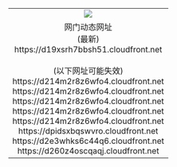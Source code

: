 ﻿<table>
  <tr></tr>
  <tr><td colspan=2 align=center><img src="https://d19xsrh7bbsh51.cloudfront.net/Up/oGate.jpg" /></td></tr>
  <tr><td colspan=2 align=center>网门动态网址<br/>(最新)
<br>https://d19xsrh7bbsh51.cloudfront.net
<br/><br/>(以下网址可能失效)
<br>https://d214m2r8z6wfo4.cloudfront.net
<br>https://d214m2r8z6wfo4.cloudfront.net
<br>https://d214m2r8z6wfo4.cloudfront.net
<br>https://d214m2r8z6wfo4.cloudfront.net
<br>https://d214m2r8z6wfo4.cloudfront.net
<br>https://dpidsxbqswvro.cloudfront.net
<br>https://d2e3whks6c44q6.cloudfront.net
<br>https://d260z4oscqaqj.cloudfront.net
    </td>
  </tr>
</table>
